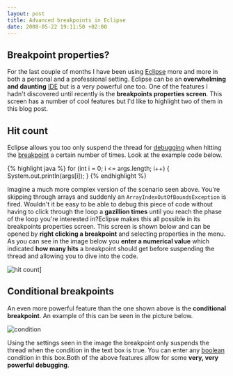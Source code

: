 ```yaml
--- 
layout: post
title: Advanced breakpoints in Eclipse
date: 2008-05-22 19:11:50 +02:00
---
```


## Breakpoint properties?

For the last couple of months I have been using [Eclipse](http://www.eclipse.org "Eclipse (software)") more and more in both a personal and a professional setting. Eclipse can be an **overwhelming and daunting** [IDE](http://en.wikipedia.org/wiki/Integrated_development_environment "Integrated development environment") but is a very powerful one too. One of the features I hadn't discovered until recently is the **breakpoints properties screen**. This screen has a number of cool features but I'd like to highlight two of them in this blog post.

## Hit count

Eclipse allows you too only suspend the thread for [debugging](http://en.wikipedia.org/wiki/Debugging "Debugging") when hitting the [breakpoint](http://en.wikipedia.org/wiki/Breakpoint "Breakpoint") a certain number of times. Look at the example code below.

{% highlight java %}
for (int i = 0; i <= args.length; i++) { 
	System.out.println(args[i]);
}
{% endhighlight %}

Imagine a much more complex version of the scenario seen above. You're skipping through arrays and suddenly an ``ArrayIndexOutOfBoundsException`` is fired. Wouldn't it be easy to be able to debug this piece of code without having to click through the loop a **gazillion times** until you reach the phase of the loop you're interested in?Eclipse makes this all possible in its breakpoints properties screen. This screen is shown below and can be opened by **right clicking a breakpoint** and selecting properties in the menu. As you can see in the image below you **enter a numerical value** which indicated **how many hits** a breakpoint should get before suspending the thread and allowing you to dive into the code.

![hit count](/2008/05/22/advancedbreakpointshitcount.png)]

## Conditional breakpoints

An even more powerful feature than the one shown above is the **conditional breakpoint**. An example of this can be seen in the picture below.

![condition](/2008/05/22/advancedbreakpointscondition.png)

Using the settings seen in the image the breakpoint only suspends the thread when the condition in the text box is true. You can enter any [boolean](http://en.wikipedia.org/wiki/Boolean_datatype "Boolean datatype") condition in this box.Both of the above features allow for some **very, very powerful debugging**.
